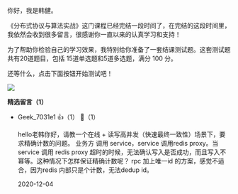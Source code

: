 你好，我是韩健。

《分布式协议与算法实战》这门课程已经完结一段时间了，在完结的这段时间里，我依然会收到很多留言，很感谢你一直以来的认真学习和支持！

为了帮助你检验自己的学习效果，我特别给你准备了一套结课测试题。这套测试题共有20道题目，包括 15道单选题和5道多选题，满分 100 分。

还等什么，点击下面按钮开始测试吧！

[![](https://static001.geekbang.org/resource/image/28/a4/28d1be62669b4f3cc01c36466bf811a4.png?wh=1142%2A201)](http://time.geekbang.org/quiz/intro?act_id=195&exam_id=488)
<div><strong>精选留言（1）</strong></div><ul>
<li><span>Geek_7031e1</span> 👍（1） 💬（1）<p>
hello老韩你好，请教一个在线 + 读写高并发（快速最终一致性）场景下，要求精确计数的问题。
    业务方 调用 service，service 调用redis proxy。当service 调用 redis proxy 超时的时候，无法确认写入是否成功，而且写入不幂等。这种情况下怎样保证精确计数呢？
    rpc 加上唯一id 的方案，感觉不适合，因为redis 内部只是个计数，无法dedup id。</p>2020-12-04</li><br/>
</ul>